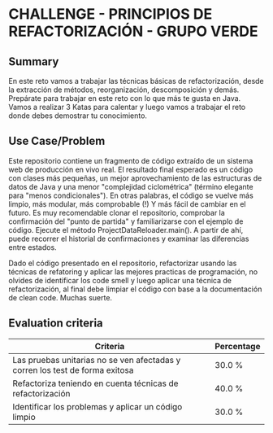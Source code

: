 # CHALLENGE - PRINCIPIOS DE REFACTORIZACIÓN - GRUPO VERDE #

## Summary ##

En este reto vamos a trabajar las técnicas básicas de refactorización, desde la extracción de métodos, reorganización, descomposición y demás. Prepárate para trabajar en este reto con lo que más te gusta en Java. Vamos a realizar 3 Katas para calentar y luego vamos a trabajar el reto donde debes demostrar tu conocimiento.

## Use Case/Problem ##

Este repositorio contiene un fragmento de código extraído de un sistema web de producción en vivo real. El resultado final esperado es un código con clases más pequeñas, un mejor aprovechamiento de las estructuras de datos de Java y una menor "complejidad ciclométrica" (término elegante para "menos condicionales"). En otras palabras, el código se vuelve más limpio, más modular, más comprobable (!) Y más fácil de cambiar en el futuro. Es muy recomendable clonar el repositorio, comprobar la confirmación del "punto de partida" y familiarizarse con el ejemplo de código. Ejecute el método ProjectDataReloader.main(). A partir de ahí, puede recorrer el historial de confirmaciones y examinar las diferencias entre estados.


Dado el código presentado en el repositorio, refactorizar usando las técnicas de refatoring y aplicar las mejores practicas de programación, no olvides de identificar los code smell y luego aplicar una técnica de refactorización, al final debe limpiar el código con base a la documentación de clean code. Muchas suerte.

## Evaluation criteria ##

| Criteria                                                                     | Percentage |
| ---------------------------------------------------------------------------- | ---------- |
| Las pruebas unitarias no se ven afectadas y corren los test de forma exitosa | 30.0 %     |
| Refactoriza teniendo en cuenta técnicas de refactorización                   | 40.0 %     |
| Identificar los problemas y aplicar un código limpio                         | 30.0 %     |